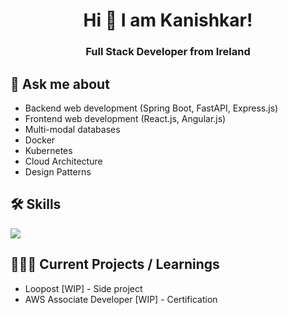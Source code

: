 <h1 align="center">Hi 👋 I am Kanishkar!</h1>
<h3 align="center">Full Stack Developer from Ireland</h3>
  
## 💬 Ask me about
- Backend web development (Spring Boot, FastAPI, Express.js)
- Frontend web development (React.js, Angular.js)
- Multi-modal databases
- Docker
- Kubernetes
- Cloud Architecture
- Design Patterns

## 🛠️ Skills
<a href="https://skillicons.dev">
  <img src="https://skillicons.dev/icons?i=java,python,c,haskell,prolog,mysql,postgres,mongo,js,ts,html,css,nodejs,spring,react,angular,express,fastapi,kafka,git,kubernetes,docker,jenkins,aws" />
</a>

## 👨🏻‍💻 Current Projects / Learnings
- Loopost [WIP] - Side project
- AWS Associate Developer [WIP] - Certification


